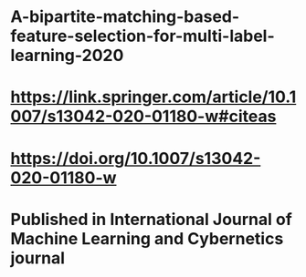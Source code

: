 # A-bipartite-matching-based-feature-selection-for-multi-label-learning-2020
# https://link.springer.com/article/10.1007/s13042-020-01180-w#citeas
# https://doi.org/10.1007/s13042-020-01180-w
# Published in International Journal of Machine Learning and Cybernetics journal
